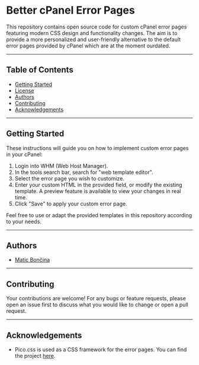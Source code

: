 # Better cPanel Error Pages

This repository contains open source code for custom cPanel error pages featuring modern CSS design and functionality changes. The aim is to provide a more personalized and user-friendly alternative to the default error pages provided by cPanel which are at the moment ourdated.

***

## Table of Contents

- [Getting Started](#getting-started)
- [License](#license)
- [Authors](#authors)
- [Contributing](#contributing)
- [Acknowledgements](#acknowledgements)

***

## Getting Started

These instructions will guide you on how to implement custom error pages in your cPanel:

1. Login into WHM (Web Host Manager).
2. In the tools search bar, search for "web template editor".
3. Select the error page you wish to customize.
4. Enter your custom HTML in the provided field, or modify the existing template. A preview feature is available to view your changes in real time.
5. Click "Save" to apply your custom error page.

Feel free to use or adapt the provided templates in this repository according to your needs.

***

## Authors

- [Matic Bončina](https://github.com/maticboncina)

***

## Contributing

Your contributions are welcome! For any bugs or feature requests, please open an issue first to discuss what you would like to change or open a pull request.

***

## Acknowledgements

- Pico.css is used as a CSS framework for the error pages. You can find the project [here](https://picocss.com/).